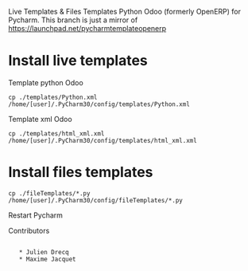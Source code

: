 Live Templates & Files Templates Python Odoo (formerly OpenERP) for Pycharm.
This branch is just a mirror of https://launchpad.net/pycharmtemplateopenerp


# Install live templates

Template python Odoo
```
cp ./templates/Python.xml /home/[user]/.PyCharm30/config/templates/Python.xml
```

Template xml Odoo
```
cp ./templates/html_xml.xml /home/[user]/.PyCharm30/config/templates/html_xml.xml
```


# Install files templates

```
cp ./fileTemplates/*.py /home/[user]/.PyCharm30/config/fileTemplates/*.py
```

Restart Pycharm



Contributors
```

   * Julien Drecq
   * Maxime Jacquet
